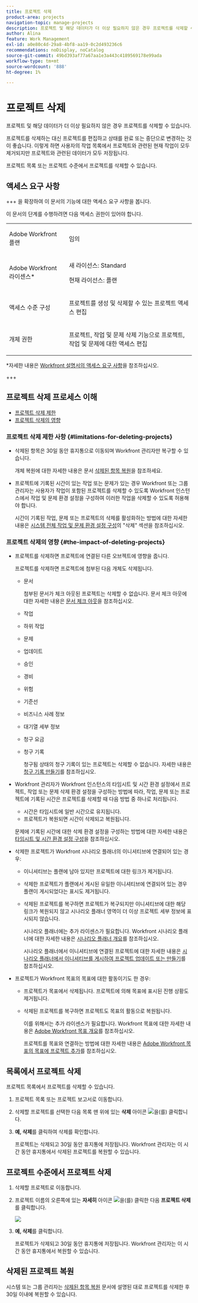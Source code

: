 ```yaml
---
title: 프로젝트 삭제
product-area: projects
navigation-topic: manage-projects
description: 프로젝트 및 해당 데이터가 더 이상 필요하지 않은 경우 프로젝트를 삭제할 수 있습니다. 프로젝트를 삭제하는 대신 프로젝트를 편집하고 상태를 완료 또는 중단으로 변경하는 것이 좋습니다. 이렇게 하면 사용자의 작업 목록에서 프로젝트와 관련된 현재 작업이 모두 제거되지만 프로젝트와 관련된 데이터가 모두 저장됩니다.
author: Alina
feature: Work Management
exl-id: a0e80c4d-29a8-4bf8-aa19-0c2d493236c6
recommendations: noDisplay, noCatalog
source-git-commit: 49bd393af77a67aa1e3a443c4189569178e99ada
workflow-type: tm+mt
source-wordcount: '888'
ht-degree: 1%

---
```


# 프로젝트 삭제

<!--Audited: 07/2024-->

프로젝트 및 해당 데이터가 더 이상 필요하지 않은 경우 프로젝트를 삭제할 수 있습니다.

프로젝트를 삭제하는 대신 프로젝트를 편집하고 상태를 완료 또는 중단으로 변경하는 것이 좋습니다. 이렇게 하면 사용자의 작업 목록에서 프로젝트와 관련된 현재 작업이 모두 제거되지만 프로젝트와 관련된 데이터가 모두 저장됩니다.

프로젝트 목록 또는 프로젝트 수준에서 프로젝트를 삭제할 수 있습니다.

## 액세스 요구 사항

+++ 을 확장하여 이 문서의 기능에 대한 액세스 요구 사항을 봅니다.

이 문서의 단계를 수행하려면 다음 액세스 권한이 있어야 합니다.

<table style="table-layout:auto"> 
 <col> 
 <col> 
 <tbody> 
  <tr> 
   <td> <p>Adobe Workfront 플랜</p> </td> 
   <td>임의</td> 
  </tr> 
  <tr> 
   <td> <p>Adobe Workfront 라이센스*</p> </td> 
   <td> <p>새 라이선스: Standard </p>
   <p>현재 라이선스: 플랜 </p> 
   </td> 
  </tr> 
  <tr data-mc-conditions=""> 
   <td>액세스 수준 구성</td> 
   <td> <p>프로젝트를 생성 및 삭제할 수 있는 프로젝트 액세스 편집</p> </td> 
  </tr> 
  <tr data-mc-conditions=""> 
   <td> <p>개체 권한 </p> </td> 
   <td> <p>프로젝트, 작업 및 문제 삭제 기능으로 프로젝트, 작업 및 문제에 대한 액세스 편집</p> </td> 
  </tr> 
 </tbody> 
</table>

*자세한 내용은 [Workfront 설명서의 액세스 요구 사항](/help/quicksilver/administration-and-setup/add-users/access-levels-and-object-permissions/access-level-requirements-in-documentation.md)을 참조하십시오.

+++

## 프로젝트 삭제 프로세스 이해

* [프로젝트 삭제 제한](#limitations-for-deleting-projects)
* [프로젝트 삭제의 영향](#the-impact-of-deleting-projects)

### 프로젝트 삭제 제한 사항  {#limitations-for-deleting-projects}

* 삭제된 항목은 30일 동안 휴지통으로 이동되며 Workfront 관리자만 복구할 수 있습니다.

  개체 복원에 대한 자세한 내용은 문서 [삭제된 항목 복원](../../../administration-and-setup/manage-workfront/manage-deleted-items/restore-deleted-items.md)을 참조하세요.

* 프로젝트에 기록된 시간이 있는 작업 또는 문제가 있는 경우 Workfront 또는 그룹 관리자는 사용자가 작업이 포함된 프로젝트를 삭제할 수 있도록 Workfront 인스턴스에서 작업 및 문제 환경 설정을 구성하여 이러한 작업을 삭제할 수 있도록 허용해야 합니다.

  시간이 기록된 작업, 문제 또는 프로젝트의 삭제를 활성화하는 방법에 대한 자세한 내용은 [시스템 전체 작업 및 문제 환경 설정 구성](../../../administration-and-setup/set-up-workfront/configure-system-defaults/set-task-issue-preferences.md)의 &quot;삭제&quot; 섹션을 참조하십시오.

  <!--
  <p data-mc-conditions="QuicksilverOrClassic.Quicksilver,QuicksilverOrClassic.Draft mode">(NOTE: this bullet stays in NWE only forever)</p>
  -->

### 프로젝트 삭제의 영향 {#the-impact-of-deleting-projects}

* 프로젝트를 삭제하면 프로젝트에 연결된 다른 오브젝트에 영향을 줍니다.

  프로젝트를 삭제하면 프로젝트에 첨부된 다음 개체도 삭제됩니다.

   * 문서

     첨부된 문서가 체크 아웃된 프로젝트는 삭제할 수 없습니다. 문서 체크 아웃에 대한 자세한 내용은 [문서 체크 아웃](../../../documents/managing-documents/check-out-documents.md)을 참조하십시오.

   * 작업
   * 하위 작업
   * 문제
   * 업데이트
   * 승인
   * 경비
   * 위험
   * 기준선
   * 비즈니스 사례 정보
   * 대기열 세부 정보
   * 청구 요금
   * 청구 기록

     청구됨 상태의 청구 기록이 있는 프로젝트는 삭제할 수 없습니다. 자세한 내용은 [청구 기록 만들기](../../projects/project-finances/create-billing-records.md)를 참조하십시오.

* Workfront 관리자가 Workfront 인스턴스의 타임시트 및 시간 환경 설정에서 프로젝트, 작업 또는 문제 삭제 환경 설정을 구성하는 방법에 따라, 작업, 문제 또는 프로젝트에 기록된 시간은 프로젝트를 삭제할 때 다음 방법 중 하나로 처리됩니다.

   * 시간은 타임시트에 일반 시간으로 유지됩니다.
   * 프로젝트가 복원되면 시간이 삭제되고 복원됩니다.

  문제에 기록된 시간에 대한 삭제 환경 설정을 구성하는 방법에 대한 자세한 내용은 [타임시트 및 시간 환경 설정 구성](../../../administration-and-setup/set-up-workfront/configure-timesheets-schedules/timesheet-and-hour-preferences.md)을 참조하십시오.

* 삭제한 프로젝트가 Workfront 시나리오 플래너의 이니셔티브에 연결되어 있는 경우:

   * 이니셔티브는 플랜에 남아 있지만 프로젝트에 대한 링크가 제거됩니다.
   * 삭제한 프로젝트가 플랜에서 게시된 유일한 이니셔티브에 연결되어 있는 경우 플랜이 게시되었다는 표시도 제거됩니다.
   * 삭제된 프로젝트를 복구하면 프로젝트가 복구되지만 이니셔티브에 대한 해당 링크가 복원되지 않고 시나리오 플래너 영역이 더 이상 프로젝트 세부 정보에 표시되지 않습니다.

     시나리오 플래너에는 추가 라이센스가 필요합니다. Workfront 시나리오 플래너에 대한 자세한 내용은 [시나리오 플래너 개요](../../../scenario-planner/scenario-planner-overview.md)를 참조하십시오.

     시나리오 플래너에서 이니셔티브에 연결된 프로젝트에 대한 자세한 내용은 [시나리오 플래너에서 이니셔티브를 게시하여 프로젝트 업데이트 또는 만들기](../../../scenario-planner/publish-scenarios-update-projects.md)를 참조하십시오.

* 프로젝트가 Workfront 목표의 목표에 대한 활동이기도 한 경우:

   * 프로젝트가 목표에서 삭제됩니다. 프로젝트에 의해 목표에 표시된 진행 상황도 제거됩니다.

   * 삭제된 프로젝트를 복구하면 프로젝트도 목표의 활동으로 복원됩니다.

     이를 위해서는 추가 라이센스가 필요합니다. Workfront 목표에 대한 자세한 내용은 [Adobe Workfront 목표 개요](../../../workfront-goals/goal-management/wf-goals-overview.md)를 참조하십시오.

     프로젝트를 목표와 연결하는 방법에 대한 자세한 내용은 [Adobe Workfront 목표의 목표에 프로젝트 추가](../../../workfront-goals/results-and-activities/connect-projects-to-goals-overview.md)를 참조하십시오.

## 목록에서 프로젝트 삭제

프로젝트 목록에서 프로젝트를 삭제할 수 있습니다.

1. 프로젝트 목록 또는 프로젝트 보고서로 이동합니다.
1. 삭제할 프로젝트를 선택한 다음 목록 맨 위에 있는 **삭제** 아이콘 ![](assets/delete-icon.png)을(를) 클릭합니다.

1. **예, 삭제**&#x200B;를 클릭하여 삭제를 확인합니다.

   프로젝트는 삭제되고 30일 동안 휴지통에 저장됩니다. Workfront 관리자는 이 시간 동안 휴지통에서 삭제된 프로젝트를 복원할 수 있습니다.

## 프로젝트 수준에서 프로젝트 삭제

1. 삭제할 프로젝트로 이동합니다.
1. 프로젝트 이름의 오른쪽에 있는 **자세히** 아이콘 ![](assets/qs-more-menu.png)을(를) 클릭한 다음 **프로젝트 삭제**&#x200B;를 클릭합니다.

   ![](assets/more-icon-expanded-delete-project-highlighted.png)

1. **예, 삭제**&#x200B;를 클릭합니다.

   프로젝트가 삭제되고 30일 동안 휴지통에 저장됩니다. Workfront 관리자는 이 시간 동안 휴지통에서 복원할 수 있습니다.

## 삭제된 프로젝트 복원

시스템 또는 그룹 관리자는 [삭제된 항목 복원](../../../administration-and-setup/manage-workfront/manage-deleted-items/restore-deleted-items.md) 문서에 설명된 대로 프로젝트를 삭제한 후 30일 이내에 복원할 수 있습니다.

